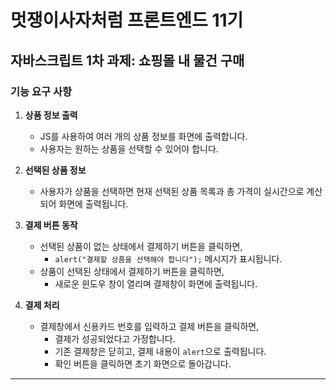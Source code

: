 # 멋쟁이사자처럼 프론트엔드 11기

## 자바스크립트 1차 과제: 쇼핑몰 내 물건 구매

### 기능 요구 사항

1. **상품 정보 출력**
   - JS를 사용하여 여러 개의 상품 정보를 화면에 출력합니다.
   - 사용자는 원하는 상품을 선택할 수 있어야 합니다.

2. **선택된 상품 정보**
   - 사용자가 상품을 선택하면 현재 선택된 상품 목록과 총 가격이 실시간으로 계산되어 화면에 출력됩니다.

3. **결제 버튼 동작**
   - 선택된 상품이 없는 상태에서 결제하기 버튼을 클릭하면, 
     - `alert("결제할 상품을 선택해야 합니다");` 메시지가 표시됩니다.
   - 상품이 선택된 상태에서 결제하기 버튼을 클릭하면,
     - 새로운 윈도우 창이 열리며 결제창이 화면에 출력됩니다.

4. **결제 처리**
   - 결제창에서 신용카드 번호를 입력하고 결제 버튼을 클릭하면,
     - 결제가 성공되었다고 가정합니다.
     - 기존 결제창은 닫히고, 결제 내용이 `alert`으로 출력됩니다.
     - 확인 버튼을 클릭하면 초기 화면으로 돌아갑니다.

---
